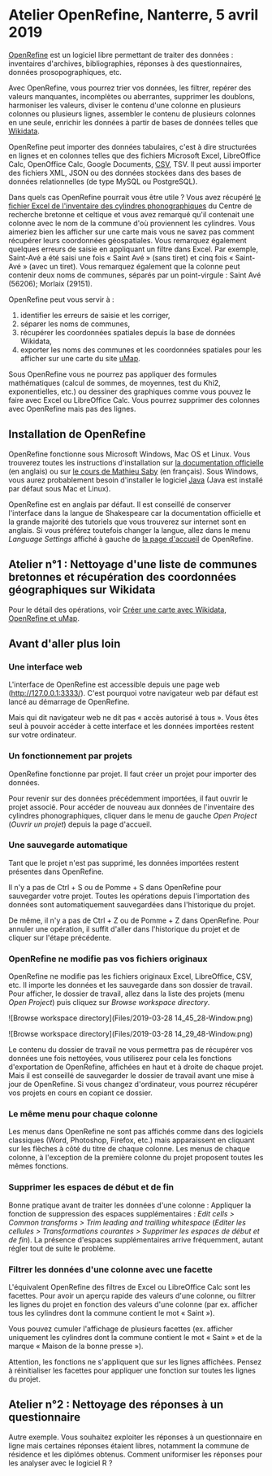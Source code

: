 # Atelier OpenRefine, Nanterre, 5 avril 2019
[OpenRefine](http://openrefine.org) est un logiciel libre permettant de traiter des données : inventaires d'archives, bibliographies, réponses à des questionnaires, données prosopographiques, etc.

Avec OpenRefine, vous pourrez trier vos données, les filtrer, repérer des valeurs manquantes, incomplètes ou aberrantes, supprimer les doublons, harmoniser les valeurs, diviser le contenu d'une colonne en plusieurs colonnes ou plusieurs lignes, assembler le contenu de plusieurs colonnes en une seule, enrichir les données à partir de bases de données telles que [Wikidata][70123744].

  [70123744]: https://outiquanti.hypotheses.org/875 "Découverte de Wikidata"

OpenRefine peut importer des données tabulaires, c'est à dire structurées en lignes et en colonnes telles que des fichiers Microsoft Excel, LibreOffice Calc, OpenOffice Calc, Google Documents, [CSV][61446736], TSV. Il peut aussi importer des fichiers XML, JSON ou des données stockées dans des bases de données relationnelles (de type MySQL ou PostgreSQL).

  [61446736]: https://fr.wikipedia.org/wiki/Comma-separated_values "Comma-separated values"

Dans quels cas OpenRefine pourrait vous être utile ? Vous avez récupéré [le fichier Excel de l'inventaire des cylindres phonographiques](https://f.hypotheses.org/wp-content/blogs.dir/2183/files/2018/12/Inventaire-des-cylindres-phonographiques-du-CRBC.xlsx) du Centre de recherche bretonne et celtique et vous avez remarqué qu'il contenait une colonne avec le nom de la commune d'où proviennent les cylindres. Vous aimeriez bien les afficher sur une carte mais vous ne savez pas comment récupérer leurs coordonnées géospatiales. Vous remarquez également quelques erreurs de saisie en appliquant un filtre dans Excel. Par exemple, Saint-Avé a été saisi une fois « Saint Avé » (sans tiret) et cinq fois « Saint-Avé » (avec un tiret). Vous remarquez également que la colonne peut contenir deux noms de communes, séparés par un point-virgule : Saint Avé (56206); Morlaix (29151).

OpenRefine peut vous servir à :
1. identifier les erreurs de saisie et les corriger,
2. séparer les noms de communes,
3. récupérer les coordonnées spatiales depuis la base de données Wikidata,
4. exporter les noms des communes et les coordonnées spatiales pour les afficher sur une carte du site [uMap][5e5df6f9].

  [5e5df6f9]: https://umap.openstreetmap.fr/fr/ "uMap"

Sous OpenRefine vous ne pourrez pas appliquer des formules mathématiques (calcul de sommes, de moyennes, test du Khi2, exponentielles, etc.) ou dessiner des graphiques comme vous pouvez le faire avec Excel ou LibreOffice Calc. Vous pourrez supprimer des colonnes avec OpenRefine mais pas des lignes.

## Installation de OpenRefine
OpenRefine fonctionne sous Microsoft Windows, Mac OS et Linux. Vous trouverez toutes les instructions d'installation sur [la documentation officielle](https://github.com/OpenRefine/OpenRefine/wiki/Installation-Instructions) (en anglais) ou sur [le cours de Mathieu Saby](https://msaby.gitlab.io/atelier-openrefine-MASA/installation-lancement-desinstallation.html) (en français). Sous Windows, vous aurez probablement besoin d'installer le logiciel [Java](https://www.java.com/fr/download/) (Java est installé par défaut sous Mac et Linux).

OpenRefine est en anglais par défaut. Il est conseillé de conserver l'interface dans la langue de Shakespeare car la documentation officielle et la grande majorité des tutoriels que vous trouverez sur internet sont en anglais. Si vous préférez toutefois changer la langue, allez dans le menu _Language Settings_ affiché à gauche de [la page d'accueil](http://127.0.0.1:3333/) de OpenRefine.

## Atelier n°1 : Nettoyage d'une liste de communes bretonnes et récupération des coordonnées géographiques sur Wikidata

Pour le détail des opérations, voir [Créer une carte avec Wikidata, OpenRefine et uMap](https://bylg.hypotheses.org/543).

## Avant d'aller plus loin
### Une interface web

L'interface de OpenRefine est accessible depuis une page web (http://127.0.0.1:3333/). C'est pourquoi votre navigateur web par défaut est lancé au démarrage de OpenRefine.

Mais qui dit navigateur web ne dit pas « accès autorisé à tous ». Vous êtes seul à pouvoir accéder à cette interface et les données importées restent sur votre ordinateur.

### Un fonctionnement par projets

OpenRefine fonctionne par projet. Il faut créer un projet pour importer des données.

Pour revenir sur des données précédemment importées, il faut ouvrir le projet associé. Pour accéder de nouveau aux données de l'inventaire des cylindres phonographiques, cliquer dans le menu de gauche _Open Project_ (_Ouvrir un projet_) depuis la page d'accueil.

### Une sauvegarde automatique

Tant que le projet n'est pas supprimé, les données importées restent présentes dans OpenRefine.

Il n'y a pas de Ctrl + S ou de Pomme + S dans OpenRefine pour sauvegarder votre projet. Toutes les opérations depuis l'importation des données sont automatiquement sauvegardées dans l'historique du projet.

De même, il n'y a pas de Ctrl + Z ou de Pomme + Z dans OpenRefine. Pour annuler une opération, il suffit d'aller dans l'historique du projet et de cliquer sur l'étape précédente.

### OpenRefine ne modifie pas vos fichiers originaux

OpenRefine ne modifie pas les fichiers originaux Excel, LibreOffice, CSV, etc. Il importe les données et les sauvegarde dans son dossier de travail. Pour afficher, le dossier de travail, allez dans la liste des projets (menu _Open Project_) puis cliquez sur _Browse workspace directory_.

![Browse workspace directory](Files/2019-03-28 14_45_28-Window.png)

![Browse workspace directory](Files/2019-03-28 14_29_48-Window.png)

Le contenu du dossier de travail ne vous permettra pas de récupérer vos données une fois nettoyées, vous utiliserez pour cela les fonctions d'exportation de OpenRefine, affichées en haut et à droite de chaque projet. Mais il est conseillé de sauvegarder le dossier de travail avant une mise à jour de OpenRefine. Si vous changez d'ordinateur, vous pourrez récupérer vos projets en cours en copiant ce dossier.

### Le même menu pour chaque colonne

Les menus dans OpenRefine ne sont pas affichés comme dans des logiciels classiques (Word, Photoshop, Firefox, etc.) mais apparaissent en cliquant sur les flèches à côté du titre de chaque colonne. Les menus de chaque colonne, à l'exception de la première colonne du projet proposent toutes les mêmes fonctions.

### Supprimer les espaces de début et de fin

Bonne pratique avant de traiter les données d'une colonne : Appliquer la fonction de suppression des espaces supplémentaires : _Edit cells > Common transforms > Trim leading and trailling whitespace_ (_Editer les cellules > Transformations courantes > Supprimer les espaces de début et de fin_). La présence d'espaces supplémentaires arrive fréquemment, autant régler tout de suite le problème.

### Filtrer les données d'une colonne avec une facette

L'équivalent OpenRefine des filtres de Excel ou LibreOffice Calc sont les facettes. Pour avoir un aperçu rapide des valeurs d'une colonne, ou filtrer les lignes du projet en fonction des valeurs d'une colonne (par ex. afficher tous les cylindres dont la commune contient le mot « Saint »).

Vous pouvez cumuler l'affichage de plusieurs facettes (ex. afficher uniquement les cylindres dont la commune contient le mot « Saint » et de la marque « Maison de la bonne presse »).



Attention, les fonctions ne s'appliquent que sur les lignes affichées. Pensez à réinitialiser les facettes pour appliquer une fonction sur toutes les lignes du projet.

## Atelier n°2 : Nettoyage des réponses à un questionnaire

Autre exemple. Vous souhaitez exploiter les réponses à un questionnaire en ligne mais certaines réponses étaient libres, notamment la commune de résidence et les diplômes obtenus. Comment uniformiser les réponses pour les analyser avec le logiciel R ?
